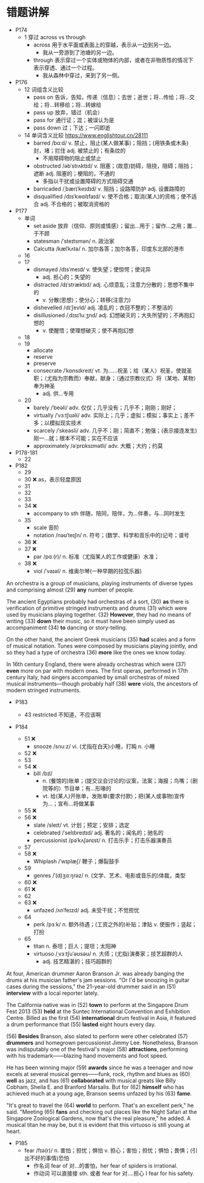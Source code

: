 # 错题讲解

- P174
  - 1 穿过 across vs through
    - across 用于水平面或表面上的穿越，表示从一边到另一边。
      - 我从一旁游到了池塘的另一边。 
    - through 表示穿过一个实体或物体的内部，或者在非物质性的情况下表示穿透、通过一个过程。
      - 我从森林中穿过，来到了另一侧。
- P176
  - 12 词组含义比较
    - pass on 告诉，告知，传递（信息）；去世；逝世；将…传给；将…交给；将…转移给；将…转嫁给
    - pass up 放弃，错过（机会）
    - pass for 通行证；混；被误认为是
    - pass down 过；下达；一闪即逝
  - 14 单词含义比较 https://www.englishtour.cn/28111
    - barred /bɑːd/ v. 禁止，阻止(某人做某事)；阻挡；(用铁条或木条)封，堵；拦住 adj. 被禁止的；有条纹的
      - 不用障碍物的阻止或禁止
    - obstructed /əbˈstrʌktɪd/ v. 阻塞；(故意)妨碍，阻挠，阻碍；阻挡；遮断 adj. 阻塞的；梗阻的，不通的
      - 多指以干扰或设置障碍的方式阻碍交通
    - barricaded /ˌbærɪˈkeɪdɪd/ v. 阻挡；设路障防护 adj. 设置路障的
    - disqualified /dɪsˈkwɒlɪfaɪd/ v. 使不合格；取消(某人)的资格；使不适合 adj. 不合格的；被取消资格的
- P177
  - 单词
    - set aside 放弃（信仰、原则或情感）；留出…用于；留作…之用；置…于不顾
    - statesman /ˈsteɪtsmən/ n. 政治家
    - Calcutta /kælˈkʌtə/ n. 加尔各答；加尔各答，印度东北部的港市
  - 16
  - 17
    - dismayed /dɪsˈmeɪd/ v. 使失望；使惊愕；使诧异
      - adj. 担心的；失望的
    - distracted /dɪˈstræktɪd/ adj. 心烦意乱；注意力分散的；思想不集中的
      - v. 分散(思想)；使分心；转移(注意力)
    - dishevelled /dɪˈʃevld/ adj. 凌乱的；衣冠不整的；不整洁的
    - disillusioned /ˌdɪsɪˈluːʒnd/ adj. 幻想破灭的；大失所望的；不再抱幻想的
      - v. 使醒悟；使理想破灭；使不再抱幻想
  - 18
  - 19
    - allocate
    - reserve
    - preserve
    - consecrate /ˈkɒnsɪkreɪt/ vt. 为……祝圣；给（某人）祝圣，使就圣职；（尤指为宗教而）奉献，献身；（通过宗教仪式）将（某地、某物）奉为神圣
      - adj. 供…专用
  - 20
    - barely /ˈbeəli/ adv. 仅仅；几乎没有；几乎不；刚刚；刚好；
    - virtually /ˈvɜːtʃuəli/ adv. 实际上；几乎；虚拟；模拟；事实上；差不多；以模拟现实技术
    - scarcely /ˈskeəsli/ adv. 几乎不；刚；简直不；勉强；(表示接连发生)刚一…就；根本不可能；实在不应该
    - approximately /əˈprɒksɪmətli/ adv. 大概；大约；约莫
- P178-181
  - 22
- P182
  - 29
  - 30 ❌ as，表示轻度原因
  - 31
  - 32
  - 33
  - 34 ❌
    - accompany to sth 伴随，陪同，陪伴，为…伴奏，与…同时发生 
  - 35
    - scale 音阶
    - notation /nəʊˈteɪʃn/ n. 符号；(数学、科学和音乐中的)记号；谱号 
  - 36 ❌
  - 37 ❌
    - par /pɑː(r)/ n. 标准（尤指某人的工作或健康）水准； 
  - 38 ❌
    - viol /ˈvaɪəl/ n. 维奥尔琴(一种早期的拉弦乐器)

An orchestra is a group of musicians, playing instruments of diverse types and comprising almost (29) **any** number of people.

The ancient Egyptians probably had orchestras of a sort, (30) **as** there is verification of primitive stringed instruments and drums (31) which were used by musicians playing together. (32) **However**, they had no means of writing (33) **down** their music, so it must have been simply used as accompaniment (34) **to** dancing or story-telling.

On the other hand, the ancient Greek musicians (35) **had** scales and a form of musical notation. Tunes were composed by musicians playing jointly, and so they had a type of orchestra (36) **more** like the ones we know today.

In 16th century England, there were already orchestras which were (37) **even** more on par with modern ones. The first operas, performed in 17th century Italy, had singers accompanied by small orchestras of mixed musical instruments—though probably half (38) **were** viols, the ancestors of modern stringed instruments.

- P183
  - 43 restricted 不知道，不应该啊

- P184
  - 51 ❌
    - snooze /snuːz/ vi. (尤指在白天)小睡，打盹 n. 小睡 
  - 52 ❌
  - 53
  - 54 ❌
    - bill /bɪl/
      - n. (餐馆的)账单；(提交议会讨论的)议案，法案；海报；鸟嘴；（剧院等的）节目单；有…形喙的
      - vt. 给(某人)开账单，发账单(要求付款)；把(某人或事物)宣传为…；宣布…将做某事 
  - 55 ❌
  - 56 ❌
    - slate /sleɪt/ vt. 计划；预定；安排；选定
    - celebrated /ˈselɪbreɪtɪd/ adj. 著名的；闻名的；驰名的
    - percussionist /pəˈkʌʃənɪst/ n. 打击乐手；打击乐器演奏员
  - 57
  - 58 ❌
    - Whiplash /ˈwɪplæʃ/ 鞭子；爆裂鼓手 
  - 59
    - genres /ˈ(d)ʒɑːŋrəz/ n. (文学、艺术、电影或音乐的)体裁，类型
  - 60 ❌
  - 61 ❌
  - 62
  - 63 ❌
    - unfazed /ʌnˈfeɪzd/ adj. 未受干扰；不觉担忧 
  - 64
    - perk /pɜːk/ n. 额外待遇；(工资之外的)补贴；津贴 v. 使振作；竖起；打扮 
  - 65
    - titan n. 泰坦；巨人；提坦；太阳神
    - virtuoso /ˌvɜːtʃuˈəʊsəʊ/ n. 大师；(尤指)演奏家；技艺超群的人
      - adj. 技艺精湛的；技巧超群的

At four, American drummer Aaron Branson Jr. was already banging the drums at his musician father's jam sessions. "Or I'd be snoozing in guitar cases during the sessions," the 21-year-old drummer said in an (51) **interview** with a local reporter lately.

The California native was in (52) **town** to perform at the Singapore Drum Fest 2013 (53) **held** at the Suntec International Convention and Exhibition Centre. Billed as the first (54) **international** drum festival in Asia, it featured a drum performance that (55) **lasted** eight hours every day.

(56) **Besides** Branson, also slated to perform were other celebrated (57) **drummers** and homegrown percussionist Jimmy Lee. Nonetheless, Branson was indisputably one of the festival's major (58) **attractions**, performing with his trademark——blazing hand movements and foot speed.

He has been winning major (59) **awards** since he was a teenager and now excels at several musical genres——funk, rock, rhythm and blues as (60) **well** as jazz, and has (61) **collaborated** with musical greats like Billy Cobham, Sheila E. and Branford Marsalis. But for (62) **himself** who has achieved much at a young age, Branson seems unfazed by his (63) **fame**.

"It's great to travel the (64) **world** to perform. That's an excellent perk," he said. "Meeting (65) **fans** and checking out places like the Night Safari at the Singapore Zoological Gardens, now that's the real pleasure," he added. A musical titan he may be, but it is evident that this virtuoso is still young at heart.

- P185
  - fear /fɪə(r)/ n. 害怕；担忧；惧怕 v. 担心；害怕；担忧；惧怕；畏惧；(引出不好的事情)恐怕
    - 作名词 fear of 对...的害怕，her fear of spiders is irrational.
    - 作动词 可以直接接 sth. 或者 fear for 对....担心 I fear for his safety.
 
